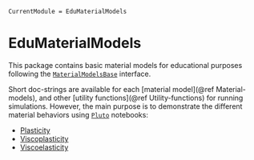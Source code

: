 ```@meta
CurrentModule = EduMaterialModels
```

# EduMaterialModels

This package contains basic material models for educational purposes following the [`MaterialModelsBase`](https://github.com/KnutAM/MaterialModelsBase.jl) interface. 

Short doc-strings are available for each [material model](@ref Material-models), 
and other [utility functions](@ref Utility-functions) for running simulations. 
However, the main purpose is to demonstrate the different material behaviors using 
[`Pluto`](https://plutojl.org/) notebooks:

* [Plasticity](pluto_notebooks/plasticity_md/)
* [Viscoplasticity](pluto_notebooks/viscoplasticity_md)
* [Viscoelasticity](pluto_notebooks/viscoelasticity_md)
